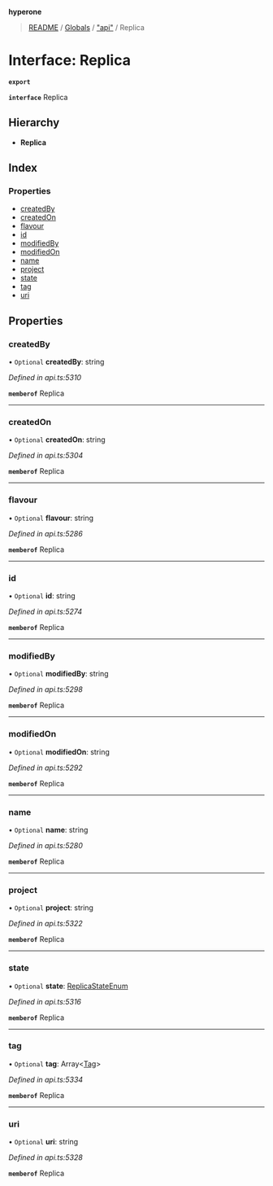 **hyperone**

> [README](../README.md) / [Globals](../globals.md) / ["api"](../modules/_api_.md) / Replica

# Interface: Replica

**`export`** 

**`interface`** Replica

## Hierarchy

* **Replica**

## Index

### Properties

* [createdBy](_api_.replica.md#createdby)
* [createdOn](_api_.replica.md#createdon)
* [flavour](_api_.replica.md#flavour)
* [id](_api_.replica.md#id)
* [modifiedBy](_api_.replica.md#modifiedby)
* [modifiedOn](_api_.replica.md#modifiedon)
* [name](_api_.replica.md#name)
* [project](_api_.replica.md#project)
* [state](_api_.replica.md#state)
* [tag](_api_.replica.md#tag)
* [uri](_api_.replica.md#uri)

## Properties

### createdBy

• `Optional` **createdBy**: string

*Defined in api.ts:5310*

**`memberof`** Replica

___

### createdOn

• `Optional` **createdOn**: string

*Defined in api.ts:5304*

**`memberof`** Replica

___

### flavour

• `Optional` **flavour**: string

*Defined in api.ts:5286*

**`memberof`** Replica

___

### id

• `Optional` **id**: string

*Defined in api.ts:5274*

**`memberof`** Replica

___

### modifiedBy

• `Optional` **modifiedBy**: string

*Defined in api.ts:5298*

**`memberof`** Replica

___

### modifiedOn

• `Optional` **modifiedOn**: string

*Defined in api.ts:5292*

**`memberof`** Replica

___

### name

• `Optional` **name**: string

*Defined in api.ts:5280*

**`memberof`** Replica

___

### project

• `Optional` **project**: string

*Defined in api.ts:5322*

**`memberof`** Replica

___

### state

• `Optional` **state**: [ReplicaStateEnum](../enums/_api_.replicastateenum.md)

*Defined in api.ts:5316*

**`memberof`** Replica

___

### tag

• `Optional` **tag**: Array\<[Tag](_api_.tag.md)>

*Defined in api.ts:5334*

**`memberof`** Replica

___

### uri

• `Optional` **uri**: string

*Defined in api.ts:5328*

**`memberof`** Replica
